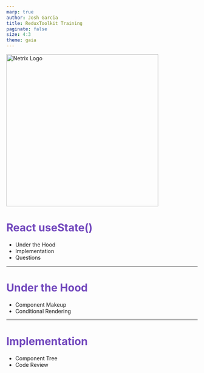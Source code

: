```yaml
---
marp: true
author: Josh Garcia
title: ReduxToolkit Training
paginate: false
size: 4:3
theme: gaia
---
```


<style>
    :root {
        --color-background: #2E1A47;
        --color-foreground: #fff;
		font-family: Montserrat;
    }

    h1 {
        color: #7248BD;
    }

    h2 {
        color: #666;
    }

    img {
        width: 400px;
    }
</style>

![Netrix Logo](https://www.netrixllc.com/wp-content/uploads/2020/09/Netrix-Logo.png)

# React useState()
-	Under the Hood
-   Implementation
-	Questions

---

# Under the Hood
-   Component Makeup
-   Conditional Rendering

---

# Implementation
-   Component Tree
-   Code Review